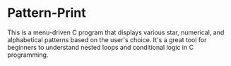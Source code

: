 # Pattern-Print
This is a menu-driven C program that displays various star, numerical, and alphabetical patterns based on the user's choice. It's a great tool for beginners to understand nested loops and conditional logic in C programming.
